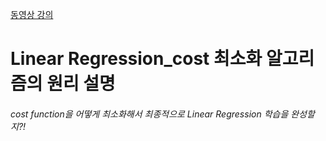 [동영상 강의](https://www.youtube.com/watch?v=TxIVr-nk1so&list=PLlMkM4tgfjnLSOjrEJN31gZATbcj_MpUm&index=6)

# Linear Regression_cost 최소화 알고리즘의 원리 설명

###### cost function을 어떻게 최소화해서 최종적으로 Linear Regression 학습을 완성할지?!

